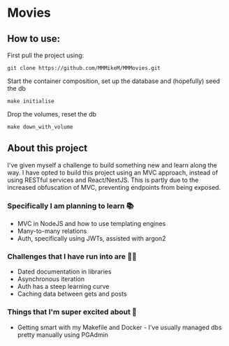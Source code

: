 # Movies

## How to use:

First pull the project using:

`git clone https://github.com/MMMikeM/MMMovies.git`

Start the container composition, set up the database and (hopefully) seed the db

`make initialise`

Drop the volumes, reset the db

`make down_with_volume`

## About this project

I've given myself a challenge to build something new and learn along the way. I have opted to build this project using an MVC approach, instead of using RESTful services and React/NextJS. This is partly due to the increased obfuscation of MVC, preventing endpoints from being exposed.

### Specifically I am planning to learn 📚

- MVC in NodeJS and how to use templating engines
- Many-to-many relations
- Auth, specifically using JWTs, assisted with argon2

### Challenges that I have run into are 💪🏻

- Dated documentation in libraries
- Asynchronous iteration
- Auth has a steep learning curve
- Caching data between gets and posts

### Things that I'm super excited about 🍾

- Getting smart with my Makefile and Docker - I've usually managed dbs pretty manually using PGAdmin
